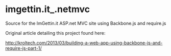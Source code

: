 imgettin.it_.netmvc
===================

Source for the ImGettin.it ASP.net MVC site using Backbone.js and require.js

Original article detailing this project found here: 

http://kroltech.com/2013/03/building-a-web-app-using-backbone-js-and-require-js-part-1/
